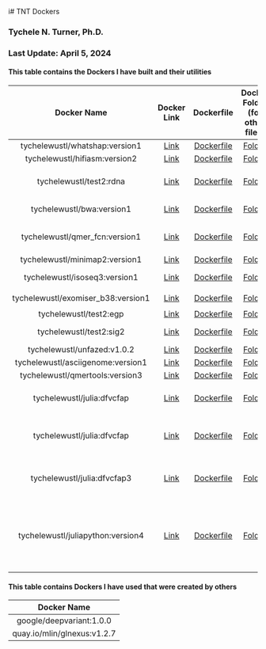 i# TNT Dockers

### Tychele N. Turner, Ph.D.
### Last Update: April 5, 2024

#### This table contains the Dockers I have built and their utilities

| Docker Name | Docker Link | Dockerfile | Docker Folder (for other files) | Program Location |
| :---: | :---: | :---: | :---: | :---: |
| tychelewustl/whatshap:version1 | [Link](https://hub.docker.com/r/tychelewustl/whatshap) | [Dockerfile](whatshap/Dockerfile) | [Folder](whatshap/) | `/opt/conda/bin/whatshap` |
| tychelewustl/hifiasm:version2 | [Link](https://hub.docker.com/r/tychelewustl/hifiasm) | [Dockerfile](hifiasm/Dockerfile) | [Folder](hifiasm) | `/opt/conda/bin/hifiasm` |
| tychelewustl/test2:rdna | [Link](https://hub.docker.com/r/tychelewustl/test2/tags) | [Dockerfile](rdna/Dockerfile) | [Folder](rdna) | several requisites for running RNA scripts, digital karyotype scripts |
| tychelewustl/bwa:version1 | [Link](https://hub.docker.com/r/tychelewustl/bwa/) | [Dockerfile](bwa/Dockerfile) | [Folder](bwa) | several requisites for running manta and bwa |
| tychelewustl/qmer_fcn:version1 | [Link](https://hub.docker.com/r/tychelewustl/qmer_fcn) | [Dockerfile](qmer_fcn/Dockerfile) | [Folder](qmer_fcn) | several requisites for running QuicK-mer2 and fastCN |
| tychelewustl/minimap2:version1 | [Link](https://hub.docker.com/r/tychelewustl/minimap2) | [Dockerfile](minimap2/Dockerfile) | [Folder](minimap2) | `/opt/conda/bin/minimap2` |
| tychelewustl/isoseq3:version1 | [Link](https://hub.docker.com/r/tychelewustl/isoseq3) | [Dockerfile](isoseq3/Dockerfile) | [Folder](isoseq3) | several programs for isoseq3 analyses |
| tychelewustl/exomiser_b38:version1 | [Link](https://hub.docker.com/r/tychelewustl/exomiser_b38) | [Dockerfile](exomiser_b38/Dockerfile) | [Folder](exomiser_b38/) | `/opt/conda/bin/java -jar exomiser-cli-12.1.0.jar` |
| tychelewustl/test2:egp | [Link](https://hub.docker.com/r/tychelewustl/test2/tags) | [Dockerfile](egp/Dockerfile) | [Folder](egp) | several requisites for EGP |
| tychelewustl/test2:sig2 | [Link](https://hub.docker.com/r/tychelewustl/test2/tags) | [Dockerfile](SigProfilerSimulator/Dockerfile) | [Folder](SigProfilerSimulator/) | SigProfilerSimulator related scripts |
| tychelewustl/unfazed:v1.0.2 | [Link](https://hub.docker.com/r/tychelewustl/unfazed) | [Dockerfile](unfazed/Dockerfile) | [Folder](unfazed/) | unfazed related scripts |
| tychelewustl/asciigenome:version1 | [Link](https://hub.docker.com/r/tychelewustl/asciigenome) | [Dockerfile](asciigenome/Dockerfile) | [Folder](asciigenome/) | `/opt/conda/bin/ASCIIGenome` |
| tychelewustl/qmertools:version3 | [Link](https://hub.docker.com/r/tychelewustl/qmertools/) | [Dockerfile](qmerTools/Dockerfile) | [Folder](qmerTools) | qmerTools docker | 
| tychelewustl/julia:dfvcfap | [Link](https://hub.docker.com/repository/docker/tychelewustl/julia/) | [Dockerfile](julia/Dockerfile) | [Folder](julia) | julia docker with VCFTools, DataFrames, and ArgParse packages installed |
| tychelewustl/julia:dfvcfap | [Link](https://hub.docker.com/repository/docker/tychelewustl/julia/) | [Dockerfile](julia/Dockerfile) | [Folder](julia) | (dfvcfapgz) julia docker with VCFTools, DataFrames, ArgParse, and GZip packages installed |
| tychelewustl/julia:dfvcfap3 | [Link](https://hub.docker.com/repository/docker/tychelewustl/julia/) | [Dockerfile](julia/Dockerfile3) | [Folder](julia) | (dfvcfapgz3) julia docker with VCFTools, DataFrames, ArgParse, and GZip packages installed |
| tychelewustl/juliapython:version4 | [Link](https://hub.docker.com/repository/docker/tychelewustl/juliapython/) | [Dockerfile](julia_python/Dockerfile) | [Folder](julia_python) | (version4) julia docker with VCFTools, DataFrames, ArgParse, and GZip packages installed as well as Python, Snakemake, and capabilities to run Snakemake on LSF |


#### This table contains Dockers I have used that were created by others

| Docker Name |
| :---: |
| google/deepvariant:1.0.0 |
| quay.io/mlin/glnexus:v1.2.7 |

